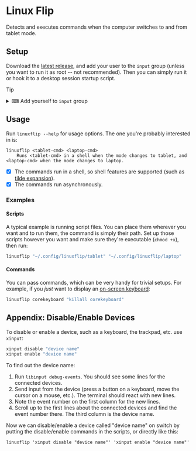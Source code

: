 # Linux Flip

Detects and executes commands when the computer switches to and from tablet mode.

## Setup

Download the [latest release](https://github.com/yehuthi/linuxflip/releases/latest), and add your user to the `input` group (unless you want to run it as root -- not recommended).
Then you can simply run it or hook it to a desktop session startup script.

> [!TIP]
> <details>
> <summary>⌨ Add yourself to <code>input</code> group</summary>
>
> Open the terminal (press <kbd>Ctrl</kbd>+<kbd>Alt</kbd>+<kbd>T</kbd> or find it as you would any other program), and enter:
>    
> ```sh
> sudo usermod -a input $USER
> ```
> </details>

## Usage

Run `linuxflip --help` for usage options. The one you're probably interested in is:
```
linuxflip <tablet-cmd> <laptop-cmd>
    Runs <tablet-cmd> in a shell when the mode changes to tablet, and <laptop-cmd> when the mode changes to laptop.
```

- [x] The commands run in a shell, so shell features are supported (such as [tilde expansion](https://www.gnu.org/software/bash/manual/html_node/Tilde-Expansion.html)).
- [x] The commands run asynchronously.

### Examples

#### Scripts
A typical example is running script files. You can place them wherever you want and to run them, the command is simply their path. Set up those scripts however you want and make sure they're executable (`chmod +x`), then run:

```bash
linuxflip "~/.config/linuxflip/tablet" "~/.config/linuxflip/laptop"
```

#### Commands
You can pass commands, which can be very handy for trivial setups. For example, if you _just_ want to display an [on-screen keyboard](https://wiki.archlinux.org/title/List_of_applications/Utilities#On-screen_keyboards):
```bash
linuxflip corekeyboard "killall corekeyboard"
```

## Appendix: Disable/Enable Devices

To disable or enable a device, such as a keyboard, the trackpad, etc. use `xinput`:
```sh
xinput disable "device name"
xinput enable "device name"
```

To find out the device name:
1. Run `libinput debug-events`. You should see some lines for the connected devices.
2. Send input from the device (press a button on a keyboard, move the cursor on a mouse, etc.). The terminal should react with new lines.
3. Note the event number on the first column for the new lines.
4. Scroll up to the first lines about the connected devices and find the event number there. The third column is the device name.

Now we can disable/enable a device called "device name" on switch by putting the disable/enable commands in the scripts, or directly like this:
```
linuxflip 'xinput disable "device name"' 'xinput enable "device name"'
```
